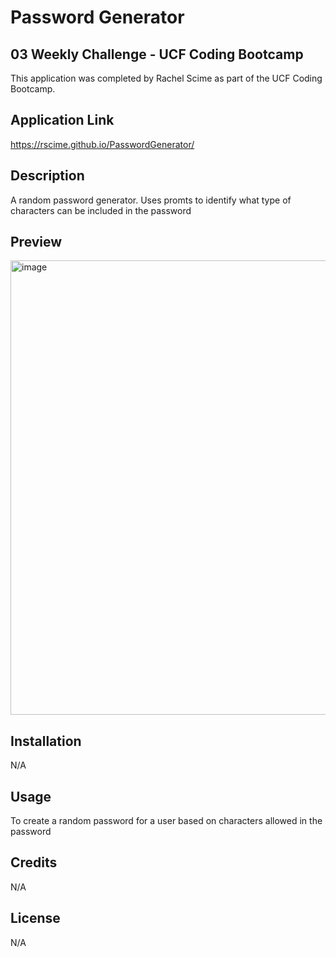 # Password Generator
## 03 Weekly Challenge - UCF Coding Bootcamp

This application was completed by Rachel Scime as part of the UCF Coding Bootcamp.

## Application Link

https://rscime.github.io/PasswordGenerator/

## Description

A random password generator. Uses promts to identify what type of characters can be included in the password

## Preview

<img width="727" alt="image" src="https://user-images.githubusercontent.com/129807994/236073062-ca885fc3-1c75-4236-9927-d0464678d2b8.png">


## Installation

N/A

## Usage

To create a random password for a user based on characters allowed in the password

## Credits

N/A

## License

N/A
